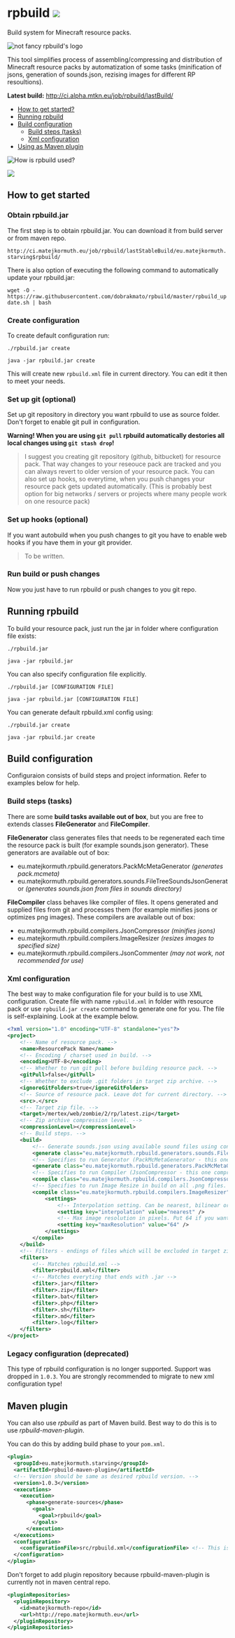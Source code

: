# rpbuild ![](https://travis-ci.org/dobrakmato/rpbuild.svg)
Build system for Minecraft resource packs.

![not fancy rpbuild's logo](http://i.imgur.com/Oh0khp2.png)

This tool simplifies process of assembling/compressing and distribution of Minecraft resource packs by automatization of some tasks (minification of jsons, generation of  sounds.json, rezising images for different RP resoultions).

**Latest build:** <http://ci.alpha.mtkn.eu/job/rpbuild/lastBuild/>

- [How to get started?](#how-to-get-started)
- [Running rpbuild](#running-rpbuild)
- [Build configuration](#build-configuration)
  - [Build steps (tasks)](#build-steps-tasks)
  - [Xml configuration](#xml-configuration)
- [Using as Maven plugin](#maven-plugin)

![How is rpbuild used?](http://i.imgur.com/hS5itcg.png)

![](http://i.imgur.com/vSLchIu.png?1)

## How to get started

### Obtain rpbuild.jar

The first step is to obtain rpbuild.jar. You can download it from build server or from maven repo.

`http://ci.matejkormuth.eu/job/rpbuild/lastStableBuild/eu.matejkormuth.starving$rpbuild/`

There is also option of executing the following command to automatically update your rpbuild.jar:

`wget -O - https://raw.githubusercontent.com/dobrakmato/rpbuild/master/rpbuild_update.sh | bash`

### Create configuration

To create default configuration run: 

`./rpbuild.jar create`

`java -jar rpbuild.jar create`

This will create new `rpbuild.xml` file in current directory. You can edit it then to meet your needs.

### Set up git (optional)

Set up git repository in directory you want rpbuild to use as source folder. Don't forget to enable git pull
in configuration. 

<b>Warning! When you are using `git pull` rpbuild automatically destories all local changes using `git stash drop`!</b>

> I suggest you creating git repository (github, bitbucket) for resource pack. That way
> changes to your reseouce pack are tracked and you can always revert to older version 
> of your resource pack. You can also set up hooks, so everytime, when you push changes
> your resource pack gets updated automatically. (This is probably best option for big
> networks / servers or projects where many people work on one resource pack) 

### Set up hooks (optional)

If you want autobuild when you push changes to git you have to enable web hooks if you have them in your git provider.

> To be written.

### Run build or push changes

Now you just have to run rpbuild or push changes to you git repo.

## Running rpbuild

To build your resource pack, just run the jar in folder where configuration file exists:

`./rpbuild.jar`

`java -jar rpbuild.jar`

You can also specify configuration file explicitly.

`./rpbuild.jar [CONFIGURATION FILE]`

`java -jar rpbuild.jar [CONFIGURATION FILE]` 

You can generate default rpbuild.xml config using:

`./rpbuild.jar create`

`java -jar rpbuild.jar create`

## Build configuration

Configuraion consists of build steps and project information. Refer to examples below for help.

### Build steps (tasks)

There are some **build tasks available out of box**, but you are free to extends classes **FileGenerator** and **FileCompiler**. 

**FileGenerator** class generates files that needs to be regenerated each time the resource pack is built (for example sounds.json generator).
These generators are available out of box:

- eu.matejkormuth.rpbuild.generators.PackMcMetaGenerator *(generates pack.mcmeta)*
- eu.matejkormuth.rpbuild.generators.sounds.FileTreeSoundsJsonGenerator *(generates sounds.json from files in sounds directory)*


**FileCompiler** class behaves like compiler of files. It opens generated and supplied files from git and processes them (for example minifies jsons or optimizes png images).
These compilers are available out of box:

- eu.matejkormuth.rpbuild.compilers.JsonCompressor *(minifies jsons)*
- eu.matejkormuth.rpbuild.compilers.ImageResizer *(resizes images to specified size)*
- eu.matejkormuth.rpbuild.compilers.JsonCommenter *(may not work, not recommended for use)*

### Xml configuration

The best way to make configuration file for your build is to use XML configuration. Create file with name `rpbuild.xml` in folder with resource pack or use `rpbuild.jar create` command to generate one for you. The file is self-explaining. Look at the example below. 

```xml
<?xml version="1.0" encoding="UTF-8" standalone="yes"?>
<project>
    <!-- Name of resource pack. -->
    <name>ResourcePack Name</name>
    <!-- Encoding / charset used in build. -->
    <encoding>UTF-8</encoding>
    <!-- Whether to run git pull before building resource pack. -->
    <gitPull>false</gitPull>
    <!-- Whether to exclude .git folders in target zip archive. -->
    <ignoreGitFolders>true</ignoreGitFolders>
    <!-- Source of resource pack. Leave dot for current directory. -->
    <src>.</src>
    <!-- Target zip file. -->
    <target>/mertex/web/zombie/2/rp/latest.zip</target>
    <!-- Zip archive compression level. -->
    <compressionLevel></compressionLevel>
    <!-- Build steps. -->
    <build>
    	<!-- Generate sounds.json using available sound files using convention. -->
        <generate class="eu.matejkormuth.rpbuild.generators.sounds.FileTreeSoundsJsonGenerator"/>
        <!-- Specifies to run Generator (PackMcMetaGenerator - this one creates pack.mcmeta file) in build. -->
        <generate class="eu.matejkormuth.rpbuild.generators.PackMcMetaGenerator"/>
        <!-- Specifies to run Compiler (JsonCompressor - this one compresess jsons) in build. Files attribute specifies type of files, which this compiler compiles. -->
        <compile class="eu.matejkormuth.rpbuild.compilers.JsonCompressor" files=".json"/>
        <!-- Specifies to run Image Resize in build on all .png files. -->
        <compile class="eu.matejkormuth.rpbuild.compilers.ImageResizer" files=".png">
        	<settings>
        		<!-- Interpolation setting. Can be nearest, bilinear or bicubic. -->
            	<setting key="interpolation" value="nearest" />
            	<!-- Max image resolution in pixels. Put 64 if you want 64x64 resource pack. -->
            	<setting key="maxResolution" value="64" />
            </settings>
        </compile>
    </build>
    <!-- Filters - endings of files which will be excluded in target zip file. -->
    <filters>
        <!-- Matches rpbuild.xml -->
        <filter>rpbuild.xml</filter>
        <!-- Matches everyting that ends with .jar -->
        <filter>.jar</filter>
        <filter>.zip</filter>
        <filter>.bat</filter>
        <filter>.php</filter>
        <filter>.sh</filter>
        <filter>.md</filter>
        <filter>.log</filter>
    </filters>
</project>
```

### Legacy configuration (deprecated)

This type of rpbuild configuration is no longer supported. Support was dropped in `1.0.3`. You are strongly
recommended to migrate to new xml configuration type!

## Maven plugin

You can also use *rpbuild* as part of Maven build. Best way to do this is to use *rpbuild-maven-plugin*.

You can do this by adding build phase to your `pom.xml`.

```xml
<plugin>
  <groupId>eu.matejkormuth.starving</groupId>
  <artifactId>rpbuild-maven-plugin</artifactId>
  <!-- Version should be same as desired rpbuild version. -->
  <version>1.0.3</version>
  <executions>
    <execution>
      <phase>generate-sources</phase>
        <goals>
          <goal>rpbuild</goal>
        </goals>
      </execution>
  </executions>
  <configuration>
    <configurationFile>src/rpbuild.xml</configurationFile> <!-- This is path to your rpbuild.xml project file. -->
  </configuration>
</plugin>
```

Don't forget to add plugin repository because rpbuild-maven-plugin is currently not in maven central repo.

```xml
<pluginRepositories>
  <pluginRepository>
    <id>matejkormuth-repo</id>
    <url>http://repo.matejkormuth.eu</url>
  </pluginRepository>
</pluginRepositories>
```
